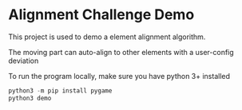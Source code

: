 # Alignment Challenge Demo

This project is used to demo a element alignment algorithm.

The moving part can auto-align to other elements with a user-config deviation

To run the program locally, make sure you have python 3+ installed

```python
python3 -m pip install pygame
python3 demo
```
